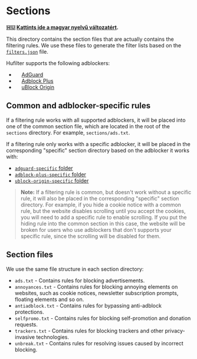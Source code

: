 # Sections

**🇭🇺 [Kattints ide a magyar nyelvű változatért][hu-version].**

This directory contains the section files that are actually contains the filtering rules. We use these files to generate
the filter lists based on the [`filters.json`][filters-json] file.

Hufilter supports the following adblockers:

- <img src="https://cdn.adguard.com/website/github.com/AGLint/adg_logo.svg" width="14px"> [AdGuard][adg-url]
- <img src="https://cdn.adguard.com/website/github.com/AGLint/abp_logo.svg" width="14px"> [Adblock Plus][abp-url]
- <img src="https://cdn.adguard.com/website/github.com/AGLint/ubo_logo.svg" width="14px"> [uBlock Origin][ubo-url]

## Common and adblocker-specific rules

If a filtering rule works with all supported adblockers, it will be placed into one of the common section file, which
are located in the root of the `sections` directory. For example, `sections/ads.txt`.

If a filtering rule only works with a specific adblocker, it will be placed in the corresponding "specific"
section directory based on the adblocker it works with:

- [`adguard-specific` folder][adg-section]
- [`adblock-plus-specific` folder][abp-section]
- [`ublock-origin-specific` folder][ubo-section]

> **Note:** If a filtering rule is common, but doesn't work without a specific rule, it will also be placed in the
> corresponding "specific" section directory. For example, if you hide a cookie notice with a common rule, but the
> website disables scrolling until you accept the cookies, you will need to add a specific rule to enable scrolling.
> If you put the hiding rule into the common section in this case, the website will be broken for users who use
> adblockers that don't supports your specific rule, since the scrolling will be disabled for them.

## Section files

We use the same file structure in each section directory:

- `ads.txt` - Contains rules for blocking advertisements.
- `annoyances.txt` - Contains rules for blocking annoying elements on websites, such as cookie notices, newsletter
  subscription prompts, floating elements and so on.
- `antiadblock.txt` - Contains rules for bypassing anti-adblock protections.
- `selfpromo.txt` - Contains rules for blocking self-promotion and donation requests.
- `trackers.txt` - Contains rules for blocking trackers and other privacy-invasive technologies.
- `unbreak.txt` - Contains rules for resolving issues caused by incorrect blocking.

[abp-section]: https://github.com/hufilter/hufilter/tree/master/sections/adblock-plus-specific
[abp-url]: https://adblockplus.org
[adg-section]: https://github.com/hufilter/hufilter/tree/master/sections/adguard-specific
[adg-url]: https://adguard.com
[filters-json]: https://github.com/hufilter/hufilter/blob/master/filters.json
[hu-version]: https://github.com/hufilter/hufilter/blob/master/sections/README.hu.md
[ubo-section]: https://github.com/hufilter/hufilter/tree/master/sections/ublock-origin-specific
[ubo-url]: https://github.com/gorhill/uBlock
